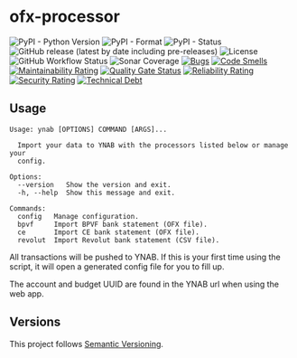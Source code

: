 # ofx-processor

![PyPI - Python Version](https://img.shields.io/pypi/pyversions/ofx-processor)
![PyPI - Format](https://img.shields.io/pypi/format/ofx-processor)
![PyPI - Status](https://img.shields.io/pypi/status/ofx-processor)
![GitHub release (latest by date including pre-releases)](https://img.shields.io/github/v/release/Crocmagnon/ofx-processor?include_prereleases)
![License](https://img.shields.io/github/license/Crocmagnon/ofx-processor)
![GitHub Workflow Status](https://img.shields.io/github/workflow/status/Crocmagnon/ofx-processor/Test%20&%20publish)
![Sonar Coverage](https://img.shields.io/sonar/coverage/Crocmagnon_ofx-processor?server=https%3A%2F%2Fsonarcloud.io)
[![Bugs](https://sonarcloud.io/api/project_badges/measure?project=Crocmagnon_ofx-processor&metric=bugs)](https://sonarcloud.io/dashboard?id=Crocmagnon_ofx-processor)
[![Code Smells](https://sonarcloud.io/api/project_badges/measure?project=Crocmagnon_ofx-processor&metric=code_smells)](https://sonarcloud.io/dashboard?id=Crocmagnon_ofx-processor)
[![Maintainability Rating](https://sonarcloud.io/api/project_badges/measure?project=Crocmagnon_ofx-processor&metric=sqale_rating)](https://sonarcloud.io/dashboard?id=Crocmagnon_ofx-processor)
[![Quality Gate Status](https://sonarcloud.io/api/project_badges/measure?project=Crocmagnon_ofx-processor&metric=alert_status)](https://sonarcloud.io/dashboard?id=Crocmagnon_ofx-processor)
[![Reliability Rating](https://sonarcloud.io/api/project_badges/measure?project=Crocmagnon_ofx-processor&metric=reliability_rating)](https://sonarcloud.io/dashboard?id=Crocmagnon_ofx-processor)
[![Security Rating](https://sonarcloud.io/api/project_badges/measure?project=Crocmagnon_ofx-processor&metric=security_rating)](https://sonarcloud.io/dashboard?id=Crocmagnon_ofx-processor)
[![Technical Debt](https://sonarcloud.io/api/project_badges/measure?project=Crocmagnon_ofx-processor&metric=sqale_index)](https://sonarcloud.io/dashboard?id=Crocmagnon_ofx-processor)


## Usage

```shell script
Usage: ynab [OPTIONS] COMMAND [ARGS]...

  Import your data to YNAB with the processors listed below or manage your
  config.

Options:
  --version   Show the version and exit.
  -h, --help  Show this message and exit.

Commands:
  config   Manage configuration.
  bpvf     Import BPVF bank statement (OFX file).
  ce       Import CE bank statement (OFX file).
  revolut  Import Revolut bank statement (CSV file).
```

All transactions will be pushed to YNAB. If this is your first time using the script,
it will open a generated config file for you to fill up.

The account and budget UUID are found in the YNAB url when using the web app.

## Versions

This project follows [Semantic Versioning](https://semver.org/). 